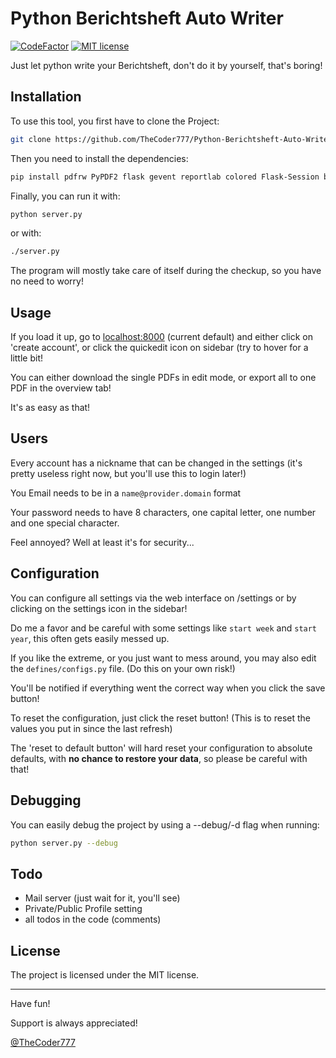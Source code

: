 # Python Berichtsheft Auto Writer

[![CodeFactor](https://www.codefactor.io/repository/github/thecoder777/python-berichtsheft-auto-writer/badge/master)](https://www.codefactor.io/repository/github/thecoder777/python-berichtsheft-auto-writer/overview/master)
[![MIT license](https://img.shields.io/badge/License-MIT-blue.svg)](https://lbesson.mit-license.org/)

Just let python write your Berichtsheft, don't do it by yourself, that's boring!


## Installation

To use this tool, you first have to clone the Project:

```bash
git clone https://github.com/TheCoder777/Python-Berichtsheft-Auto-Writer.git
```

Then you need to install the dependencies:

```bash
pip install pdfrw PyPDF2 flask gevent reportlab colored Flask-Session bcrypt pandas
```

Finally, you can run it with:

```bash
python server.py
```

or with:

```bash
./server.py
```

The program will mostly take care of itself during the checkup, so you have no need to worry!


## Usage

If you load it up, go to [localhost:8000](localhost:8000) (current default) and either click on 'create account', or click the quickedit icon on sidebar (try to hover for a little bit!

You can either download the single PDFs in edit mode, or export all to one PDF in the overview tab!

It's as easy as that!


## Users

Every account has a nickname that can be changed in the settings (it's pretty useless right now, but you'll use this to login later!)

You Email needs to be in a `name@provider.domain` format

Your password needs to have 8 characters, one capital letter, one number and one special character.

Feel annoyed? Well at least it's for security...


## Configuration

You can configure all settings via the web interface on /settings or by clicking on the settings icon in the sidebar!

Do me a favor and be careful with some settings like `start week` and `start year`, this often gets easily messed up.



If you like the extreme, or you just want to mess around, you may also edit the `defines/configs.py` file. (Do this on your own risk!)

You'll be notified if everything went the correct way when you click the save button!

To reset the configuration, just click the reset button! (This is to reset the values you put in since the last refresh)

The 'reset to default button' will hard reset your configuration to absolute defaults, with **no chance to restore your data**, so please be careful with that!


## Debugging

You can easily debug the project by using a --debug/-d flag when running:

```bash
python server.py --debug
```

## Todo

- Mail server (just wait for it, you'll see)
- Private/Public Profile setting
- all todos in the code (comments)


## License
The project is licensed under the MIT license.

------

Have fun!

Support is always appreciated!

[@TheCoder777](https://github.com/thecoder777)
